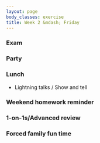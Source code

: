 ```yaml
---
layout: page
body_classes: exercise
title: Week 2 &mdash; Friday
---
```


### Exam
### Party
### Lunch

* Lightning talks / Show and tell

### Weekend homework reminder
### 1-on-1s/Advanced review
### Forced family fun time